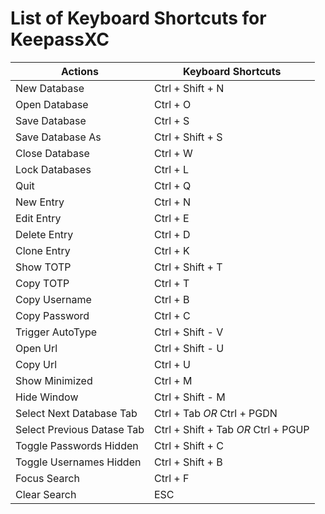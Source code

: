 # List of Keyboard Shortcuts for KeepassXC

Actions                    | Keyboard Shortcuts
---------------------------|----------------------------
New Database               | Ctrl + Shift + N
Open Database              | Ctrl + O
Save Database              | Ctrl + S
Save Database As           | Ctrl + Shift + S
Close Database             | Ctrl + W
Lock Databases             | Ctrl + L
Quit                       | Ctrl + Q
New Entry                  | Ctrl + N
Edit Entry                 | Ctrl + E
Delete Entry               | Ctrl + D
Clone Entry                | Ctrl + K
Show TOTP                  | Ctrl + Shift + T
Copy TOTP                  | Ctrl + T
Copy Username              | Ctrl + B
Copy Password              | Ctrl + C
Trigger AutoType           | Ctrl + Shift - V
Open Url                   | Ctrl + Shift - U
Copy Url                   | Ctrl + U
Show Minimized             | Ctrl + M
Hide Window                | Ctrl + Shift - M
Select Next Database Tab   | Ctrl + Tab *OR* Ctrl + PGDN
Select Previous Datase Tab | Ctrl + Shift + Tab *OR* Ctrl + PGUP
Toggle Passwords Hidden    | Ctrl + Shift + C
Toggle Usernames Hidden    | Ctrl + Shift + B
Focus Search               | Ctrl + F
Clear Search               | ESC




